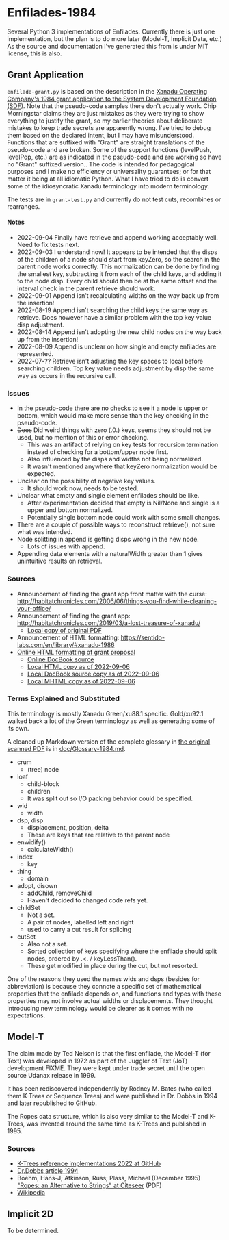 # Enfilades-1984
Several Python 3 implementations of Enfilades.
Currently there is just one implementation, but the plan is to do more later (Model-T, Implicit Data, etc.)
As the source and documentation I've generated this from is under MIT license, this is also.

## Grant Application
`enfilade-grant.py` is based on the description in the [Xanadu Operating Company's 1984 grant application to the System Development Foundation (SDF)](doc/XanaduSDF1984OCR.pdf).
Note that the pseudo-code samples there don't actually work.
Chip Morningstar claims they are just mistakes as they were trying to show everything to justify the grant, so my earlier theories about deliberate mistakes to keep trade secrets are apparently wrong.
I've tried to debug them based on the declared intent, but I may have misunderstood.
Functions that are suffixed with "Grant" are straight translations of the pseudo-code and are broken.
Some of the support functions (levelPush, levelPop, etc.) are as indicated in the pseudo-code and are working so have no "Grant" suffixed version..
The code is intended for pedagogical purposes and I make no efficiency or universality guarantees; or for that matter it being at all idiomatic Python.
What I have tried to do is convert some of the idiosyncratic Xanadu terminology into modern terminology.

The tests are in `grant-test.py` and currently do not test cuts, recombines or rearranges.

#### Notes
* 2022-09-04 Finally have retrieve and append working acceptably well. Need to fix tests next.
* 2022-09-03 I understand now! 
It appears to be intended that the disps of the children of a node should start from keyZero, so the search in the parent node works correctly. 
This normalization can be done by finding the smallest key, subtracting it from each of the child keys, and adding it to the node disp. 
Every child should then be at the same offset and the interval check in the parent retrieve should work.
* 2022-09-01 Append isn't recalculating widths on the way back up from the insertion!
* 2022-08-19 Append isn't searching the child keys the same way as retrieve.
Does however have a similar problem with the top key value disp adjustment.
* 2022-08-14 Append isn't adopting the new child nodes on the way back up  from the insertion!
* 2022-08-09 Append is unclear on how single and empty enfilades are represented.
* 2022-07-?? Retrieve isn't adjusting the key spaces to local before searching children.
Top key value needs adjustment by disp the same way as occurs in the recursive call.


### Issues
* In the pseudo-code there are no checks to see it a node is upper or bottom, which would make more sense than the key checking in the pseudo-code.
* ~~Does~~ Did weird things with zero (.0.) keys, seems they should not be used, but no mention of this or error checking.
    * This was an artifact of relying on key tests for recursion termination instead of checking for a bottom/upper node first.
    * Also influenced  by the disps and widths not being normalized.
    * It wasn't mentioned anywhere that keyZero normalization would be expected.
* Unclear on the possibility of negative key values.
    * It should work now, needs to be tested.
* Unclear what empty and single element enfilades should be like.
    * After experimentation decided that empty is Nil/None and single is a upper and bottom normalized.
    * Potentially single bottom node could work with some small changes.
* There are a couple of possible ways to reconstruct retrieve(), not sure what was intended.
* Node splitting in append is getting disps wrong in the new node.
    * Lots of issues with append.
* Appending data elements with a naturalWidth greater than 1 gives unintuitive results on retrieval.

### Sources 
* Announcement of finding the grant app front matter with the curse: http://habitatchronicles.com/2006/06/things-you-find-while-cleaning-your-office/
* Announcement of finding the grant app: http://habitatchronicles.com/2019/03/a-lost-treasure-of-xanadu/
    * [Local copy of original PDF](doc/XanaduSDF1984OCR.pdf)
* Announcement of HTML formatting: https://sentido-labs.com/en/library/#xanadu-1986
* [Online HTML formatting of grant proposal](https://sentido-labs.com/en/library/201904240732/Xanadu%20Hypertext%20Documents.html)
    * [Online DocBook source](https://sentido-labs.com/en/library/201904240732/Xanadu%20Hypertext%20Documents.xml)
    * [Local HTML copy as of 2022-09-06](doc/XHD-20220906/Xanadu%20Hypertext%20Documents.htm)
    * [Local DocBook source copy as of 2022-09-06](doc/Xanadu%20Hypertext%20Documents-20220906.xml)
    * [Local MHTML copy as of 2022-09-06](doc/Xanadu%20Hypertext%20Documents-20220906.mhtml)
  
### Terms Explained and Substituted
This terminology is mostly Xanadu Green/xu88.1 specific.
Gold/xu92.1 walked back a lot of the Green terminology as well as generating some of its own.

A cleaned up Markdown version of the complete glossary in [the original scanned PDF](doc/XanaduSDF1984OCR.pdf) is in [doc/Glossary-1984.md](doc/Glossary-1984.md).

* crum
    * (tree) node
* loaf
    * child-block
    * children
    * It was split out so I/O packing behavior could be specified.
* wid
    * width
* dsp, disp
    * displacement, position, delta
    * These are keys that are relative to the parent node 
* enwidify()
    * calculateWidth()
* index
    * key
* thing
    * domain
* adopt, disown
	* addChild, removeChild
	* Haven't decided to changed code refs yet.
* childSet
    * Not a set.
    * A pair of nodes, labelled left and right
    * used to carry a cut result for splicing
* cutSet
    * Also not a set.
    * Sorted collection of keys specifying where the enfilade should split nodes, ordered by .<. / keyLessThan().
    * These get modified in place during the cut, but not resorted.

One of the reasons they used the names wids and dsps (besides for abbreviation) is because they connote a specific set of mathematical properties that the enfilade depends on, and functions and types with these properties may not involve actual widths or displacements.
They thought introducing new terminology would be clearer as it comes with no expectations.



## Model-T
The claim made by Ted Nelson is that the first enfilade, the Model-T (for Text) was developed in 1972 as part of the Juggler of Text (JoT) development FIXME.
They were kept under trade secret until the open source Udanax release in 1999.

It has been rediscovered independently by Rodney M. Bates (who called them K-Trees or Sequence Trees) and were published in Dr. Dobbs in 1994 and later republished to GitHub.

The Ropes data structure, which is also very similar to the Model-T and K-Trees, was invented around the same time as K-Trees and published in 1995.

### Sources
* [K-Trees reference implementations 2022 at GitHub](https://github.com/RodneyBates/ktrees)
* [Dr.Dobbs article 1994]()
* Boehm, Hans-J; Atkinson, Russ; Plass, Michael (December 1995) ["Ropes: an Alternative to Strings" at Citeseer](https://citeseer.ist.psu.edu/viewdoc/download?doi=10.1.1.14.9450&rep=rep1&type=pdf) (PDF)
* [Wikipedia](https://en.wikipedia.org/wiki/Rope_(data_structure))

## Implicit 2D
To be determined.


